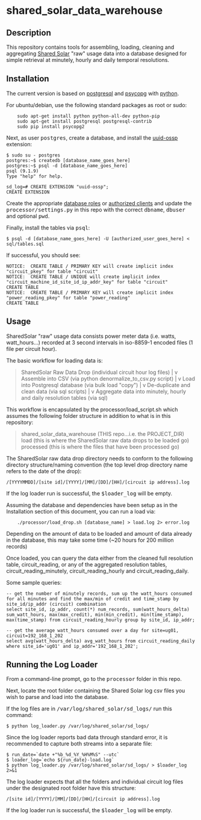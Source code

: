 shared_solar_data_warehouse
===========================

Description
-----------

This repository contains tools for assembling, loading, cleaning and aggregating <a href="http://sharedsolar.org/" target="_blank">Shared Solar</a> \"raw\" usage data into a database designed for simple retrieval at minutely, hourly and daily temporal resolutions.


Installation
------------

The current version is based on <a href="http://www.postgresql.org/" target="_blank">postgresql</a> and <a href="http://initd.org/psycopg/" target="_blank">psycopg</a> with <a href="http://python.org/" target="_blank">python</a>.

For ubuntu/debian, use the following standard packages as root or sudo:

```
    sudo apt-get install python python-all-dev python-pip
    sudo apt-get install postgresql postgresql-contrib
    sudo pip install psycopg2
```

Next, as user <tt>postgres</tt>, create a database, and install the <a href="http://www.postgresql.org/docs/current/static/uuid-ossp.html" target="_blank">uuid-ossp</a> extension:

```
$ sudo su - postgres
postgres:~$ createdb [database_name_goes_here]
postgres:~$ psql -d [database_name_goes_here]
psql (9.1.9)
Type "help" for help.

sd_log=# CREATE EXTENSION "uuid-ossp";
CREATE EXTENSION
```

Create the appropriate <a href="http://www.postgresql.org/docs/9.3/static/database-roles.html" target="_blank">database roles</a> or <a href="http://www.postgresql.org/docs/9.3/static/client-authentication.html" target="_blank">authorized clients</a> and update the <tt>processor/settings.py</tt> in this repo with the correct <tt>dbname</tt>, <tt>dbuser</tt> and optional <tt>pwd</tt>.

Finally, install the tables via <tt>psql</tt>:

```
$ psql -d [database_name_goes_here] -U [authorized_user_goes_here] < sql/tables.sql
```

If successful, you should see:

```
NOTICE:  CREATE TABLE / PRIMARY KEY will create implicit index "circuit_pkey" for table "circuit"
NOTICE:  CREATE TABLE / UNIQUE will create implicit index "circuit_machine_id_site_id_ip_addr_key" for table "circuit"
CREATE TABLE
NOTICE:  CREATE TABLE / PRIMARY KEY will create implicit index "power_reading_pkey" for table "power_reading"
CREATE TABLE
```

Usage
-----

SharedSolar \"raw\" usage data consists power meter data (i.e. watts, watt_hours...) recorded at 3 second intervals in iso-8859-1 encoded files (1 file per circuit hour).  

The basic workflow for loading data is:

> SharedSolar Raw Data Drop (individual circuit hour log files)
> |
> v
> Assemble into CSV (via python denormalize_to_csv.py script)
> |
> v
> Load into Postgresql database (via bulk load "copy")
> |
> v
> De-duplicate and clean data (via sql scripts)
> |
> v
> Aggregate data into minutely, hourly and daily resolution tables (via sql)

This workflow is encapsulated by the processor/load_script.sh which assumes the following folder structure in addition to what is in this repository:

> shared_solar_data_warehouse (THIS repo...i.e. the PROJECT_DIR)
> \
>  load (this is where the SharedSolar raw data drops to be loaded go)
> \
>  processed (this is where the files that have been processed go)

The SharedSolar raw data drop directory needs to conform to the following directory structure/naming convention (the top level drop directory name refers to the date of the drop):

```
/[YYYYMMDD]/[site id]/[YYYY]/[MM]/[DD]/[HH]/[circuit ip address].log
```

If the log loader run is successful, the <tt>$loader_log</tt> will be empty.

Assuming the database and dependencies have been setup as in the Installation section of this document, you can run a load via:

```
    ./processor/load_drop.sh [database_name] > load.log 2> error.log
```

Depending on the amount of data to be loaded and amount of data already in the database, this may take some time (~20 hours for 200 million records)

Once loaded, you can query the data either from the cleaned full resolution table, circuit_reading, or any of the aggregated resolution tables, circuit_reading_minutely, circuit_reading_hourly and circuit_reading_daily.

Some sample queries:

```
-- get the number of minutely records, sum up the watt_hours consumed for all minutes and find the max/min of credit and time_stamp by site_id/ip_addr (circuit) combination
select site_id, ip_addr, count(*) num_records, sum(watt_hours_delta) sum_watt_hours, max(max_credit), min(min_credit), min(time_stamp), max(time_stamp) from circuit_reading_hourly group by site_id, ip_addr;

-- get the average watt_hours consumed over a day for site=ug01, circuit=192_168_1_202 
select avg(watt_hours_delta) avg_watt_hours from circuit_reading_daily where site_id='ug01' and ip_addr='192_168_1_202';
```

Running the Log Loader
----------------------

From a command-line prompt, go to the <tt>processor</tt> folder in this repo.

Next, locate the root folder containing the Shared Solar log csv files you wish to parse and load into the database.

If the log files are in <tt>/var/log/shared_solar/sd_logs/</tt> run this command:

```
$ python log_loader.py /var/log/shared_solar/sd_logs/
```

Since the log loader reports bad data through standard error, it is recommended to capture both streams into a separate file:

```
$ run_date=`date +"%b_%d_%Y_%H%M%S" --utc`
$ loader_log=`echo ${run_date}-load.log`
$ python log_loader.py /var/log/shared_solar/sd_logs/ > $loader_log 2>&1
```

The log loader expects that all the folders and individual circuit log files under the designated root folder have this structure:

```
/[site id]/[YYYY]/[MM]/[DD]/[HH]/[circuit ip address].log
```

If the log loader run is successful, the <tt>$loader_log</tt> will be empty.


